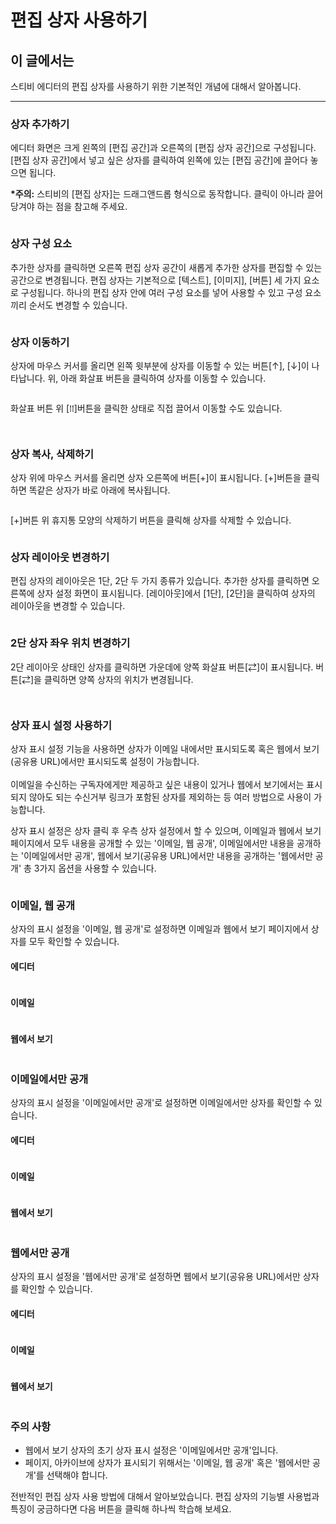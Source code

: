 # 편집 상자 사용하기

## 이 글에서는

스티비 에디터의 편집 상자를 사용하기 위한 기본적인 개념에 대해서 알아봅니다.&#x20;

***

### 상자 추가하기 <a href="#h_01ggs157x82z8q0zh8x00f65vg" id="h_01ggs157x82z8q0zh8x00f65vg"></a>

에디터 화면은 크게 왼쪽의 \[편집 공간]과 오른쪽의 \[편집 상자 공간]으로 구성됩니다. \[편집 상자 공간]에서 넣고 싶은 상자를 클릭하여 왼쪽에 있는 \[편집 공간]에 끌어다 놓으면 됩니다.&#x20;

**\*주의:** 스티비의 \[편집 상자]는 드래그앤드롭 형식으로 동작합니다. 클릭이 아니라 끌어당겨야 하는 점을 참고해 주세요.

<figure><img src="../../../.gitbook/assets/1 (1) (1).png" alt=""><figcaption></figcaption></figure>

### 상자 구성 요소 <a href="#h_01ggs15cs6aebvae0nym5yvj5a" id="h_01ggs15cs6aebvae0nym5yvj5a"></a>

추가한 상자를 클릭하면 오른쪽 편집 상자 공간이 새롭게 추가한 상자를 편집할 수 있는 공간으로 변경됩니다. 편집 상자는 기본적으로 \[텍스트], \[이미지], \[버튼] 세 가지 요소로 구성됩니다. 하나의 편집 상자 안에 여러 구성 요소를 넣어 사용할 수 있고 구성 요소끼리 순서도 변경할 수 있습니다.

<figure><img src="../../../.gitbook/assets/2.gif" alt=""><figcaption></figcaption></figure>



### 상자 이동하기 <a href="#h_01ggs15hqqpbx22gt74t3y0k3y" id="h_01ggs15hqqpbx22gt74t3y0k3y"></a>

상자에 마우스 커서를 올리면 왼쪽 윗부분에 상자를 이동할 수 있는 버튼\[↑], \[↓]이 나타납니다. 위, 아래 화살표 버튼을 클릭하여 상자를 이동할 수 있습니다.&#x20;

<figure><img src="../../../.gitbook/assets/3 (2).gif" alt=""><figcaption></figcaption></figure>



화살표 버튼 위 \[⁞⁞]버튼을 클릭한 상태로 직접 끌어서 이동할 수도 있습니다.&#x20;

<div><img src="https://help.stibee.com/hc/article_attachments/5775054888591" alt=""> <figure><img src="../../../.gitbook/assets/4 (1).gif" alt=""><figcaption></figcaption></figure></div>



### 상자 복사, 삭제하기 <a href="#h_01ggs15p9q58k7fwyen2x99726" id="h_01ggs15p9q58k7fwyen2x99726"></a>

상자 위에 마우스 커서를 올리면 상자 오른쪽에 버튼\[+]이 표시됩니다. \[+]버튼을 클릭하면 똑같은 상자가 바로 아래에 복사됩니다.

<figure><img src="../../../.gitbook/assets/5 (1).gif" alt=""><figcaption></figcaption></figure>



\[+]버튼 위 휴지통 모양의 삭제하기 버튼을 클릭해 상자를 삭제할 수 있습니다.

<figure><img src="../../../.gitbook/assets/6 (1).gif" alt=""><figcaption></figcaption></figure>



### 상자 레이아웃 변경하기 <a href="#h_01ggs15tnj1gfe8461gpvkm4k5" id="h_01ggs15tnj1gfe8461gpvkm4k5"></a>

편집 상자의 레이아웃은 1단, 2단 두 가지 종류가 있습니다. 추가한 상자를 클릭하면 오른쪽에 상자 설정 화면이 표시됩니다. \[레이아웃]에서 \[1단], \[2단]을 클릭하여 상자의 레이아웃을 변경할 수 있습니다.&#x20;

<figure><img src="../../../.gitbook/assets/7 (1).gif" alt=""><figcaption></figcaption></figure>



### 2단 상자 좌우 위치 변경하기 <a href="#h_01ggs15z77nxbxrr93eh0ft08e" id="h_01ggs15z77nxbxrr93eh0ft08e"></a>

2단 레이아웃 상태인 상자를 클릭하면 가운데에 양쪽 화살표 버튼\[⇄]이 표시됩니다. 버튼\[⇄]을 클릭하면 양쪽 상자의 위치가 변경됩니다.

<div><img src="https://help.stibee.com/hc/article_attachments/5775097518607" alt=""> <figure><img src="../../../.gitbook/assets/8 (1).gif" alt=""><figcaption></figcaption></figure></div>

### 상자 표시 설정 사용하기 <a href="#box-display-settings" id="box-display-settings"></a>

상자 표시 설정 기능을 사용하면 상자가 이메일 내에서만 표시되도록 혹은 웹에서 보기(공유용 URL)에서만 표시되도록 설정이 가능합니다.\
\
이메일을 수신하는 구독자에게만 제공하고 싶은 내용이 있거나 웹에서 보기에서는 표시되지 않아도 되는 수신거부 링크가 포함된 상자를 제외하는 등 여러 방법으로 사용이 가능합니다.

상자 표시 설정은 상자 클릭 후 우측 상자 설정에서 할 수 있으며, 이메일과 웹에서 보기 페이지에서 모두 내용을 공개할 수 있는 '이메일, 웹 공개', 이메일에서만 내용을 공개하는 '이메일에서만 공개', 웹에서 보기(공유용 URL)에서만 내용을 공개하는 '웹에서만 공개' 총 3가지 옵션을 사용할 수 있습니다.

<figure><img src="../../../.gitbook/assets/9 (1).gif" alt=""><figcaption></figcaption></figure>



### 이메일, 웹 공개

상자의 표시 설정을 '이메일, 웹 공개'로 설정하면 이메일과 웹에서 보기 페이지에서 상자를 모두 확인할 수 있습니다.

#### 에디터

<figure><img src="../../../.gitbook/assets/10 (1).gif" alt=""><figcaption></figcaption></figure>

#### 이메일

<figure><img src="../../../.gitbook/assets/11.png" alt=""><figcaption></figcaption></figure>

#### 웹에서 보기

<figure><img src="../../../.gitbook/assets/12.png" alt=""><figcaption></figcaption></figure>



### 이메일에서만 공개

상자의 표시 설정을 '이메일에서만 공개'로 설정하면 이메일에서만 상자를 확인할 수 있습니다.

#### 에디터

<figure><img src="../../../.gitbook/assets/13.gif" alt=""><figcaption></figcaption></figure>

#### 이메일

<figure><img src="../../../.gitbook/assets/14.png" alt=""><figcaption></figcaption></figure>

#### 웹에서 보기

<figure><img src="../../../.gitbook/assets/15.png" alt=""><figcaption></figcaption></figure>



### 웹에서만 공개

상자의 표시 설정을 '웹에서만 공개'로 설정하면 웹에서 보기(공유용 URL)에서만 상자를 확인할 수 있습니다.

#### 에디터

<figure><img src="../../../.gitbook/assets/16.gif" alt=""><figcaption></figcaption></figure>

#### 이메일

<figure><img src="../../../.gitbook/assets/17.png" alt=""><figcaption></figcaption></figure>

#### 웹에서 보기

<figure><img src="../../../.gitbook/assets/18.png" alt=""><figcaption></figcaption></figure>

### 주의 사항

* 웹에서 보기 상자의 초기 상자 표시 설정은 '이메일에서만 공개'입니다.
* 페이지, 아카이브에 상자가 표시되기 위해서는 '이메일, 웹 공개' 혹은 '웹에서만 공개'를 선택해야 합니다.

전반적인 편집 상자 사용 방법에 대해서 알아보았습니다. 편집 상자의 기능별 사용법과 특징이 궁금하다면 다음 버튼을 클릭해 하나씩 학습해 보세요.
